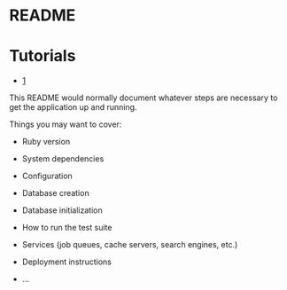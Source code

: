 # README

# Tutorials
- [1](https://www.youtube.com/watch?v=4PLg-Oe3MfA&list=PLm8ctt9NhMNV75T9WYIrA6m9I_uw7vS56&index=2&ab_channel=GoRails)

This README would normally document whatever steps are necessary to get the
application up and running.

Things you may want to cover:

* Ruby version

* System dependencies

* Configuration

* Database creation

* Database initialization

* How to run the test suite

* Services (job queues, cache servers, search engines, etc.)

* Deployment instructions

* ...
